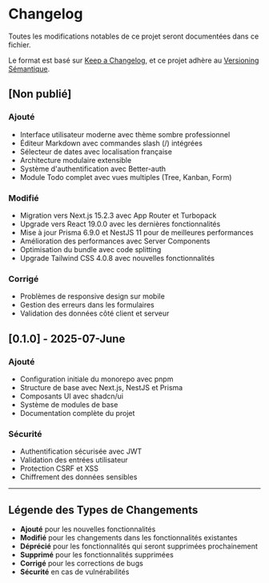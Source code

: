# Changelog

Toutes les modifications notables de ce projet seront documentées dans ce fichier.

Le format est basé sur [Keep a Changelog](https://keepachangelog.com/fr/1.0.0/),
et ce projet adhère au [Versioning Sémantique](https://semver.org/spec/v2.0.0.html).

## [Non publié]

### Ajouté

- Interface utilisateur moderne avec thème sombre professionnel
- Éditeur Markdown avec commandes slash (/) intégrées
- Sélecteur de dates avec localisation française
- Architecture modulaire extensible
- Système d'authentification avec Better-auth
- Module Todo complet avec vues multiples (Tree, Kanban, Form)

### Modifié

- Migration vers Next.js 15.2.3 avec App Router et Turbopack
- Upgrade vers React 19.0.0 avec les dernières fonctionnalités
- Mise à jour Prisma 6.9.0 et NestJS 11 pour de meilleures performances
- Amélioration des performances avec Server Components
- Optimisation du bundle avec code splitting
- Upgrade Tailwind CSS 4.0.8 avec nouvelles fonctionnalités

### Corrigé

- Problèmes de responsive design sur mobile
- Gestion des erreurs dans les formulaires
- Validation des données côté client et serveur

## [0.1.0] - 2025-07-June

### Ajouté

- Configuration initiale du monorepo avec pnpm
- Structure de base avec Next.js, NestJS et Prisma
- Composants UI avec shadcn/ui
- Système de modules de base
- Documentation complète du projet

### Sécurité

- Authentification sécurisée avec JWT
- Validation des entrées utilisateur
- Protection CSRF et XSS
- Chiffrement des données sensibles

---

## Légende des Types de Changements

- **Ajouté** pour les nouvelles fonctionnalités
- **Modifié** pour les changements dans les fonctionnalités existantes
- **Déprécié** pour les fonctionnalités qui seront supprimées prochainement
- **Supprimé** pour les fonctionnalités supprimées
- **Corrigé** pour les corrections de bugs
- **Sécurité** en cas de vulnérabilités
